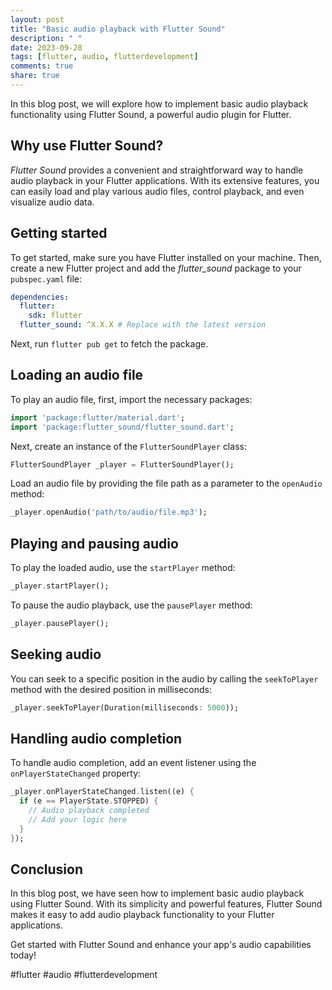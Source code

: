 ```yaml
---
layout: post
title: "Basic audio playback with Flutter Sound"
description: " "
date: 2023-09-28
tags: [flutter, audio, flutterdevelopment]
comments: true
share: true
---
```


In this blog post, we will explore how to implement basic audio playback functionality using Flutter Sound, a powerful audio plugin for Flutter.

## Why use Flutter Sound?

*Flutter Sound* provides a convenient and straightforward way to handle audio playback in your Flutter applications. With its extensive features, you can easily load and play various audio files, control playback, and even visualize audio data.

## Getting started

To get started, make sure you have Flutter installed on your machine. Then, create a new Flutter project and add the *flutter_sound* package to your `pubspec.yaml` file:

```yaml
dependencies:
  flutter:
    sdk: flutter
  flutter_sound: ^X.X.X # Replace with the latest version
```

Next, run `flutter pub get` to fetch the package.

## Loading an audio file

To play an audio file, first, import the necessary packages:

```dart
import 'package:flutter/material.dart';
import 'package:flutter_sound/flutter_sound.dart';
```

Next, create an instance of the `FlutterSoundPlayer` class:

```dart
FlutterSoundPlayer _player = FlutterSoundPlayer();
```

Load an audio file by providing the file path as a parameter to the `openAudio` method:

```dart
_player.openAudio('path/to/audio/file.mp3');
```

## Playing and pausing audio

To play the loaded audio, use the `startPlayer` method:

```dart
_player.startPlayer();
```

To pause the audio playback, use the `pausePlayer` method:

```dart
_player.pausePlayer();
```

## Seeking audio

You can seek to a specific position in the audio by calling the `seekToPlayer` method with the desired position in milliseconds:

```dart
_player.seekToPlayer(Duration(milliseconds: 5000));
```

## Handling audio completion

To handle audio completion, add an event listener using the `onPlayerStateChanged` property:

```dart
_player.onPlayerStateChanged.listen((e) {
  if (e == PlayerState.STOPPED) {
    // Audio playback completed
    // Add your logic here
  }
});
```

## Conclusion

In this blog post, we have seen how to implement basic audio playback using Flutter Sound. With its simplicity and powerful features, Flutter Sound makes it easy to add audio playback functionality to your Flutter applications.

Get started with Flutter Sound and enhance your app's audio capabilities today!

#flutter #audio #flutterdevelopment